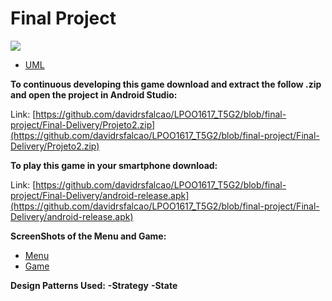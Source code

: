 # Final Project 

<img src='https://bettercodehub.com/edge/badge/davidrsfalcao/LPOO1617_T5G2?branch=master&token=8d61e5eb1031cb8f3c6d7bad3bc8c771fe6f5aab'>

* [UML](https://github.com/davidrsfalcao/LPOO1617_T5G2/blob/final-project/Final-Delivery/UML.png) 

**To continuous developing this game download and extract the follow .zip and open the project in Android Studio:**

Link: [https://github.com/davidrsfalcao/LPOO1617_T5G2/blob/final-project/Final-Delivery/Projeto2.zip](https://github.com/davidrsfalcao/LPOO1617_T5G2/blob/final-project/Final-Delivery/Projeto2.zip)


**To play this game in your smartphone download:**

Link: [https://github.com/davidrsfalcao/LPOO1617_T5G2/blob/final-project/Final-Delivery/android-release.apk](https://github.com/davidrsfalcao/LPOO1617_T5G2/blob/final-project/Final-Delivery/android-release.apk)

**ScreenShots of the Menu and Game:**

* [Menu](https://github.com/davidrsfalcao/LPOO1617_T5G2/blob/final-project/Final-Delivery/menu.png)
* [Game](https://github.com/davidrsfalcao/LPOO1617_T5G2/blob/final-project/Final-Delivery/game.png)

**Design Patterns Used:**
**-Strategy**
**-State**

